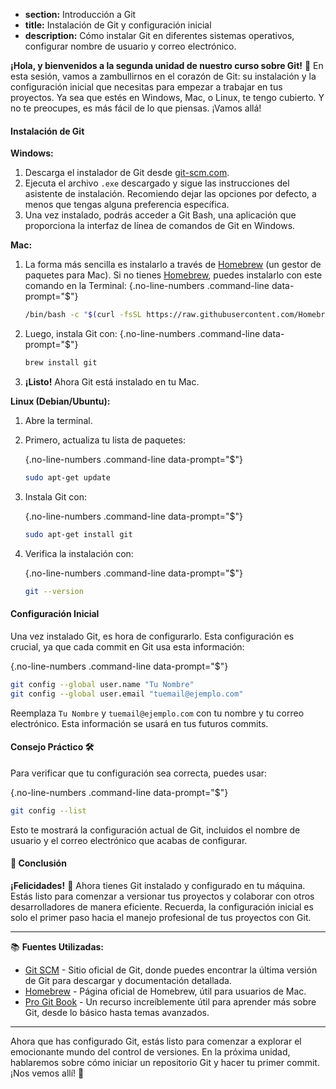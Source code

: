 * **section:** Introducción a Git
* **title:** Instalación de Git y configuración inicial
* **description:** Cómo instalar Git en diferentes sistemas operativos, configurar nombre de usuario y correo electrónico.

**¡Hola, y bienvenidos a la segunda unidad de nuestro curso sobre Git!** 🎉 En esta sesión, vamos a zambullirnos en el corazón de Git: su instalación y la configuración inicial que necesitas para empezar a trabajar en tus proyectos. Ya sea que estés en Windows, Mac, o Linux, te tengo cubierto. Y no te preocupes, es más fácil de lo que piensas. ¡Vamos allá!

#### Instalación de Git

**Windows:**
1. Descarga el instalador de Git desde [git-scm.com](https://git-scm.com/).
2. Ejecuta el archivo `.exe` descargado y sigue las instrucciones del asistente de instalación. Recomiendo dejar las opciones por defecto, a menos que tengas alguna preferencia específica.
3. Una vez instalado, podrás acceder a Git Bash, una aplicación que proporciona la interfaz de línea de comandos de Git en Windows.

**Mac:**
1. La forma más sencilla es instalarlo a través de [Homebrew](https://brew.sh/) (un gestor de paquetes para Mac). Si no tienes [Homebrew](https://brew.sh/), puedes instalarlo con este comando en la Terminal: 
   {.no-line-numbers .command-line data-prompt="$"}
   ```bash
   /bin/bash -c "$(curl -fsSL https://raw.githubusercontent.com/Homebrew/install/HEAD/install.sh)"
   ```

2. Luego, instala Git con:
   {.no-line-numbers .command-line data-prompt="$"}
   ```bash
   brew install git
   ```

3. **¡Listo!** Ahora Git está instalado en tu Mac.

**Linux (Debian/Ubuntu):**
1. Abre la terminal.
2. Primero, actualiza tu lista de paquetes: 

   {.no-line-numbers .command-line data-prompt="$"}
   ```bash
   sudo apt-get update
   ```

3. Instala Git con:

   {.no-line-numbers .command-line data-prompt="$"}
   ```bash
   sudo apt-get install git
   ```

4. Verifica la instalación con:

   {.no-line-numbers .command-line data-prompt="$"}
   ```bash
   git --version
   ```

#### Configuración Inicial

Una vez instalado Git, es hora de configurarlo. Esta configuración es crucial, ya que cada commit en Git usa esta información:

{.no-line-numbers .command-line data-prompt="$"}
```bash
git config --global user.name "Tu Nombre"
git config --global user.email "tuemail@ejemplo.com"
```

Reemplaza `Tu Nombre` y `tuemail@ejemplo.com` con tu nombre y tu correo electrónico. Esta información se usará en tus futuros commits.

#### Consejo Práctico 🛠

Para verificar que tu configuración sea correcta, puedes usar:

{.no-line-numbers .command-line data-prompt="$"}
```bash
git config --list
```

Esto te mostrará la configuración actual de Git, incluidos el nombre de usuario y el correo electrónico que acabas de configurar.

#### 🤔 Conclusión

**¡Felicidades!** 🎊 Ahora tienes Git instalado y configurado en tu máquina. Estás listo para comenzar a versionar tus proyectos y colaborar con otros desarrolladores de manera eficiente. Recuerda, la configuración inicial es solo el primer paso hacia el manejo profesional de tus proyectos con Git.

---

📚 **Fuentes Utilizadas:**
- [Git SCM](https://git-scm.com/) - Sitio oficial de Git, donde puedes encontrar la última versión de Git para descargar y documentación detallada.
- [Homebrew](https://brew.sh/index_es) - Página oficial de Homebrew, útil para usuarios de Mac.
- [Pro Git Book](https://git-scm.com/book/en/v2) - Un recurso increíblemente útil para aprender más sobre Git, desde lo básico hasta temas avanzados.

---

Ahora que has configurado Git, estás listo para comenzar a explorar el emocionante mundo del control de versiones. En la próxima unidad, hablaremos sobre cómo iniciar un repositorio Git y hacer tu primer commit. ¡Nos vemos allí! 👋
